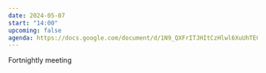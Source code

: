 ```yaml
---
date: 2024-05-07
start: "14:00"
upcoming: false
agenda: https://docs.google.com/document/d/1N9_QXFrITJHItCzHlwl6XuUhTECDqq--jjcs74iF_AE/edit#heading=h.jgmduqp1336
---
```

Fortnightly meeting